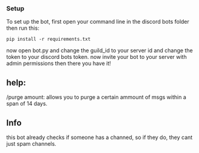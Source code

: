 ### Setup
To set up the bot, first open your command line in the discord bots folder then run this:
```
pip install -r requirements.txt
```
now open bot.py and change the guild_id to your server id and change the token to your discord bots token.
now invite your bot to your server with admin permissions then there you have it!

## help:
/purge amount: allows you to purge a certain ammount of msgs within a span of 14 days.

## Info
this bot already checks if someone has a channed, so if they do, they cant just spam channels.
